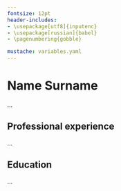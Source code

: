 ```yaml
---
fontsize: 12pt
header-includes:
- \usepackage[utf8]{inputenc}
- \usepackage[russian]{babel}
- \pagenumbering{gobble}

mustache: variables.yaml
---
```

# Name Surname

...

## Professional experience

...

## Education

...
